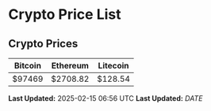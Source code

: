# Crypto Price List

## Crypto Prices
| Bitcoin | Ethereum | Litecoin |
| ------- | -------- | -------- |
| $97469 | $2708.82 | $128.54 |
**Last Updated:** 2025-02-15 06:56 UTC
**Last Updated:** $DATE$
